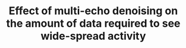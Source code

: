 ---
title: "Effect of multi-echo denoising on the amount of data required to see wide-spread activity"
project_id: multi_echo
conf_date: 2015-07-01
conference_id: "OHBM_2015"
presenters:
   - ben_gutierrez
   - daniel_handwerker
   - javier_gonzalez-castillo
   - peter_bandettini
   - laura_buchanan
summary: ""
file: /assets/presentations/handwerker_hbm_2015_100runs_concat_multiecho_share.pdf
filename: handwerker_hbm_2015_100runs_concat_multiecho_share.pdf
layout: presentation
---